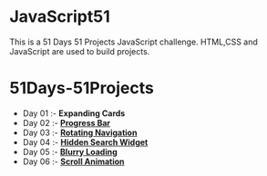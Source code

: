 # JavaScript51

This is a 51 Days 51 Projects JavaScript challenge. HTML,CSS and JavaScript are used to build projects.

# 51Days-51Projects
 - Day 01 :- **Expanding Cards** 
 - Day 02 :- [**Progress Bar**](02-Progress_Bar)
 - Day 03 :- [**Rotating Navigation**](03-Rotating_Navigation)
 - Day 04 :- [**Hidden Search Widget**](04-Hidden_Search)
 - Day 05 :- [**Blurry Loading**](05-Blurry_Loading)
 - Day 06 :- [**Scroll Animation**](06-Scroll_Animation)